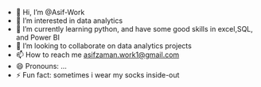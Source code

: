 - 👋 Hi, I’m @Asif-Work
- 👀 I’m interested in data analytics
- 🌱 I’m currently learning python, and have some good skills in excel,SQL, and Power BI
- 💞️ I’m looking to collaborate on data analytics projects
- 📫 How to reach me asifzaman.work1@gmail.com
- 😄 Pronouns: ...
- ⚡ Fun fact: sometimes i wear my socks inside-out 

<!---
Asif-Work/Asif-Work is a ✨ special ✨ repository because its `README.md` (this file) appears on your GitHub profile.
You can click the Preview link to take a look at your changes.
--->

